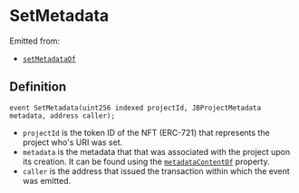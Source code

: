 # SetMetadata

Emitted from:

* [`setMetadataOf`](/api/contracts/jbprojects/write/setmetadataof.md)

## Definition

```solidity
event SetMetadata(uint256 indexed projectId, JBProjectMetadata metadata, address caller);
```

* `projectId` is the token ID of the NFT (ERC-721) that represents the project who's URI was set.
* `metadata` is the metadata that that was associated with the project upon its creation. It can be found using the [`metadataContentOf`](/api/contracts/jbprojects/properties/metadatacontentof.md) property.
* `caller` is the address that issued the transaction within which the event was emitted.
